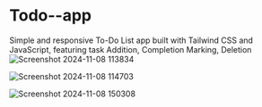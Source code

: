 # Todo--app
Simple and responsive To-Do List app built with Tailwind CSS and JavaScript, featuring task Addition, Completion Marking, Deletion
![Screenshot 2024-11-08 113834](https://github.com/user-attachments/assets/32afd60f-3adc-41f9-811b-7acc3d95023d)

![Screenshot 2024-11-08 114703](https://github.com/user-attachments/assets/d930d524-a0e4-4675-a2be-2e51e6456d7a)

![Screenshot 2024-11-08 150308](https://github.com/user-attachments/assets/565ac6f5-6d64-4c06-bbb7-f588c828b4e8)
